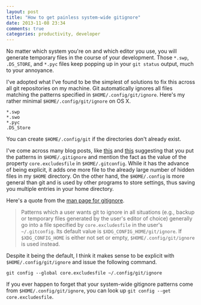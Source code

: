 ```yaml
---
layout: post
title: "How to get painless system-wide gitignore"
date: 2013-11-08 23:34
comments: true
categories: productivity, developer
---
```


No matter which system you're on and which editor you use, you will generate
temporary files in the course of your development. Those `*.swp`, `.DS_STORE`,
and `*.pyc` files keep popping up in your `git status` output, much to your
annoyance.

I've adopted what I've found to be the simplest of solutions to fix this
across all git repositories on my machine. Git automatically ignores all
files matching the patterns specified in `$HOME/.config/git/ignore`. Here's my
rather minimal `$HOME/.config/git/ignore` on OS X.
```
*.swp
*.swo
*.pyc
.DS_Store
```
You can create `$HOME/.config/git` if the directories don't already exist.

I've come across many blog posts, like
[this](http://technicalpickles.com/posts/configure-git-to-globally-ignore-some-files/) and
[this](http://robots.thoughtbot.com/global-gitignore) suggesting that
you put the patterns in `$HOME/.gitignore` and
mention the fact as the value of the property
`core.excludesfile` in `$HOME/.gitconfig`. While
it has the advance of being explicit, it adds one
more file to the already large number of hidden
files in my `$HOME` directory. On the other hand,
the `$HOME/.config` is more general than git and is used by other programs
to store settings, thus saving you multiple entries
in your home directory.

Here's a quote from the [man page for
gitignore](https://www.kernel.org/pub/software/scm/git/docs/gitignore.html).
> Patterns which a user wants git to ignore in all situations (e.g., backup
or temporary files generated by the user's editor
of choice) generally go into a file specified by
`core.excludesfile` in the user's `~/.gitconfig`. Its
default value is `$XDG_CONFIG_HOME/git/ignore`.
If `$XDG_CONFIG_HOME` is either not set or empty,
`$HOME/.config/git/ignore` is used instead.

Despite it being the default, I think it makes sense to be
explicit with `$HOME/.config/git/ignore` and
issue the following command.
```
git config --global core.excludesfile ~/.config/git/ignore
```
If you ever happen to forget
that your system-wide gitignore patterns come from
`$HOME/.config/git/ignore`, you can look up `git
config --get core.excludesfile`.
